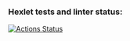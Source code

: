 ### Hexlet tests and linter status:
[![Actions Status](https://github.com/zhenya30000/fullstack-javascript-project-4/workflows/hexlet-check/badge.svg)](https://github.com/zhenya30000/fullstack-javascript-project-4/actions)